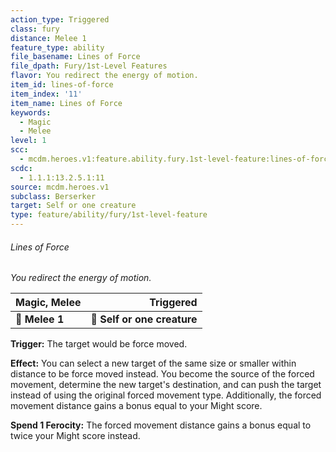 ```yaml
---
action_type: Triggered
class: fury
distance: Melee 1
feature_type: ability
file_basename: Lines of Force
file_dpath: Fury/1st-Level Features
flavor: You redirect the energy of motion.
item_id: lines-of-force
item_index: '11'
item_name: Lines of Force
keywords:
  - Magic
  - Melee
level: 1
scc:
  - mcdm.heroes.v1:feature.ability.fury.1st-level-feature:lines-of-force
scdc:
  - 1.1.1:13.2.5.1:11
source: mcdm.heroes.v1
subclass: Berserker
target: Self or one creature
type: feature/ability/fury/1st-level-feature
---
```


###### Lines of Force

*You redirect the energy of motion.*

| **Magic, Melee** |               **Triggered** |
| ---------------- | --------------------------: |
| **📏 Melee 1**   | **🎯 Self or one creature** |

**Trigger:** The target would be force moved.

**Effect:** You can select a new target of the same size or smaller within distance to be force moved instead. You become the source of the forced movement, determine the new target's destination, and can push the target instead of using the original forced movement type. Additionally, the forced movement distance gains a bonus equal to your Might score.

**Spend 1 Ferocity:** The forced movement distance gains a bonus equal to twice your Might score instead.
